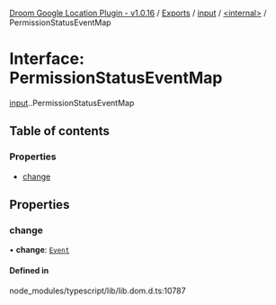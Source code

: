 [Droom Google Location Plugin - v1.0.16](../README.md) / [Exports](../modules.md) / [input](../modules/input.md) / [<internal\>](../modules/input._internal_.md) / PermissionStatusEventMap

# Interface: PermissionStatusEventMap

[input](../modules/input.md).[<internal>](../modules/input._internal_.md).PermissionStatusEventMap

## Table of contents

### Properties

- [change](input._internal_.PermissionStatusEventMap.md#change)

## Properties

### change

• **change**: [`Event`](../modules/input._internal_.md#event)

#### Defined in

node_modules/typescript/lib/lib.dom.d.ts:10787
